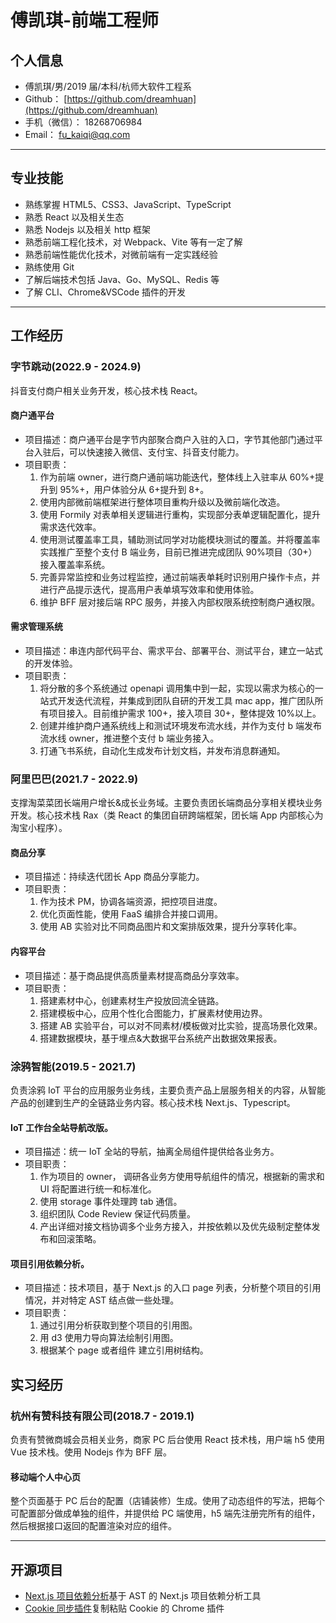 # 傅凯琪-前端工程师

## 个人信息

- 傅凯琪/男/2019 届/本科/杭师大软件工程系
- Github： [https://github.com/dreamhuan](https://github.com/dreamhuan)
- 手机（微信）： 18268706984
- Email： fu_kaiqi@qq.com

---

## 专业技能

- 熟练掌握 HTML5、CSS3、JavaScript、TypeScript
- 熟悉 React 以及相关生态
- 熟悉 Nodejs 以及相关 http 框架
- 熟悉前端工程化技术，对 Webpack、Vite 等有一定了解
- 熟悉前端性能优化技术，对微前端有一定实践经验
- 熟练使用 Git
- 了解后端技术包括 Java、Go、MySQL、Redis 等
- 了解 CLI、Chrome&VSCode 插件的开发

---

## 工作经历

### 字节跳动(2022.9 - 2024.9)

抖音支付商户相关业务开发，核心技术栈 React。

#### 商户通平台

- 项目描述：商户通平台是字节内部聚合商户入驻的入口，字节其他部门通过平台入驻后，可以快速接入微信、支付宝、抖音支付能力。
- 项目职责：
  1. 作为前端 owner，进行商户通前端功能迭代，整体线上入驻率从 60%+提升到 95%+，用户体验分从 6+提升到 8+。
  1. 使用内部微前端框架进行整体项目重构升级以及微前端化改造。
  1. 使用 Formily 对表单相关逻辑进行重构，实现部分表单逻辑配置化，提升需求迭代效率。
  1. 使用测试覆盖率工具，辅助测试同学对功能模块测试的覆盖。并将覆盖率实践推广至整个支付 B 端业务，目前已推进完成团队 90%项目（30+）接入覆盖率系统。
  1. 完善异常监控和业务过程监控，通过前端表单耗时识别用户操作卡点，并进行产品提示迭代，提高用户表单填写效率和使用体验。
  1. 维护 BFF 层对接后端 RPC 服务，并接入内部权限系统控制商户通权限。

#### 需求管理系统

- 项目描述：串连内部代码平台、需求平台、部署平台、测试平台，建立一站式的开发体验。
- 项目职责：
  1. 将分散的多个系统通过 openapi 调用集中到一起，实现以需求为核心的一站式开发迭代流程，并集成到团队自研的开发工具 mac app，推广团队所有项目接入。目前维护需求 100+，接入项目 30+，整体提效 10%以上。
  1. 创建并维护商户通系统线上和测试环境发布流水线，并作为支付 b 端发布流水线 owner，推进整个支付 b 端业务接入。
  1. 打通飞书系统，自动化生成发布计划文档，并发布消息群通知。

### 阿里巴巴(2021.7 - 2022.9)

支撑淘菜菜团长端用户增长&成长业务域。主要负责团长端商品分享相关模块业务开发。核心技术栈 Rax（类 React 的集团自研跨端框架，团长端 App 内部核心为淘宝小程序）。

#### 商品分享

- 项目描述：持续迭代团长 App 商品分享能力。
- 项目职责：
  1. 作为技术 PM，协调各端资源，把控项目进度。
  1. 优化页面性能，使用 FaaS 编排合并接口调用。
  1. 使用 AB 实验对比不同商品图片和文案排版效果，提升分享转化率。

#### 内容平台

- 项目描述：基于商品提供高质量素材提高商品分享效率。
- 项目职责：
  1. 搭建素材中心，创建素材生产投放回流全链路。
  1. 搭建模板中心，应用个性化合图能力，扩展素材使用边界。
  1. 搭建 AB 实验平台，可以对不同素材/模板做对比实验，提高场景化效果。
  1. 搭建数据模块，基于埋点&大数据平台系统产出数据效果报表。

### 涂鸦智能(2019.5 - 2021.7)

负责涂鸦 IoT 平台的应用服务业务线，主要负责产品上层服务相关的内容，从智能产品的创建到生产的全链路业务内容。核心技术栈 Next.js、Typescript。

#### IoT 工作台全站导航改版。

- 项目描述：统一 IoT 全站的导航，抽离全局组件提供给各业务方。
- 项目职责：
  1. 作为项目的 owner， 调研各业务方使用导航组件的情况，根据新的需求和 UI 将配置进行统一和标准化。
  1. 使用 storage 事件处理跨 tab 通信。
  1. 组织团队 Code Review 保证代码质量。
  1. 产出详细对接文档协调多个业务方接入，并按依赖以及优先级制定整体发布和回滚策略。

#### 项目引用依赖分析。

- 项目描述：技术项目，基于 Next.js 的入口 page 列表，分析整个项目的引用情况，并对特定 AST 结点做一些处理。
- 项目职责：
  1. 通过引用分析获取到整个项目的引用图。
  1. 用 d3 使用力导向算法绘制引用图。
  1. 根据某个 page 或者组件 建立引用树结构。

## 实习经历

### 杭州有赞科技有限公司(2018.7 - 2019.1)

负责有赞微商城会员相关业务，商家 PC 后台使用 React 技术栈，用户端 h5 使用 Vue 技术栈。使用 Nodejs 作为 BFF 层。

#### 移动端个人中心页

整个页面基于 PC 后台的配置（店铺装修）生成。使用了动态组件的写法，把每个可配置部分做成单独的组件，并提供给 PC 端使用，h5 端先注册完所有的组件，然后根据接口返回的配置渲染对应的组件。

---

## 开源项目

- [Next.js 项目依赖分析](https://github.com/dreamhuan/next-analysis)基于 AST 的 Next.js 项目依赖分析工具
- [Cookie 同步插件](https://github.com/dreamhuan/cookie-sync)复制粘贴 Cookie 的 Chrome 插件
